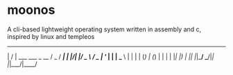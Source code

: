 # moonos
A cli-based lightweight operating system written in assembly and c, inspired by linux and templeos

 __  __                    ___  ____  
|  \/  | ___   ___  _ __  / _ \/ ___| 
| |\/| |/ _ \ / _ \| '_ \| | | \___ \ 
| |  | | (_) | (_) | | | | |_| |___) |
|_|  |_|\___/ \___/|_| |_|\___/|____/ 

                                      
